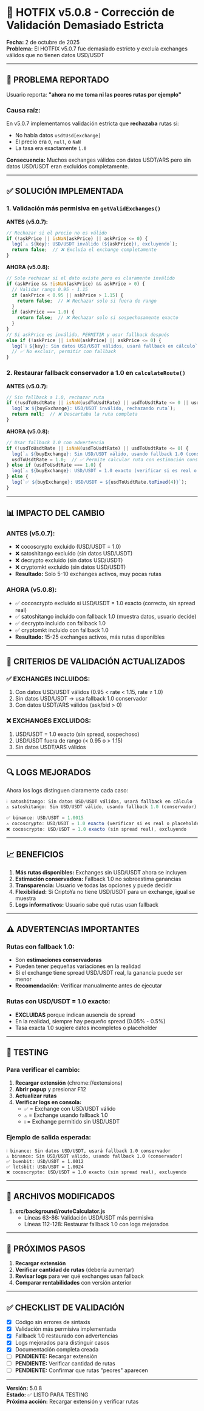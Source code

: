 # 🔧 HOTFIX v5.0.8 - Corrección de Validación Demasiado Estricta

**Fecha:** 2 de octubre de 2025  
**Problema:** El HOTFIX v5.0.7 fue demasiado estricto y excluía exchanges válidos que no tienen datos USD/USDT

---

## 🐛 PROBLEMA REPORTADO

Usuario reporta: **"ahora no me toma ni las peores rutas por ejemplo"**

### Causa raíz:

En v5.0.7 implementamos validación estricta que **rechazaba** rutas si:
- No había datos `usdtUsd[exchange]`
- El precio era `0`, `null`, o `NaN`
- La tasa era exactamente `1.0`

**Consecuencia:** Muchos exchanges válidos con datos USDT/ARS pero sin datos USD/USDT eran excluidos completamente.

---

## ✅ SOLUCIÓN IMPLEMENTADA

### 1. Validación más permisiva en `getValidExchanges()`

**ANTES (v5.0.7):**
```javascript
// Rechazar si el precio no es válido
if (!askPrice || isNaN(askPrice) || askPrice <= 0) {
  log(`⚠️ ${key}: USD/USDT inválido (${askPrice}), excluyendo`);
  return false;  // ❌ Excluía el exchange completamente
}
```

**AHORA (v5.0.8):**
```javascript
// Solo rechazar si el dato existe pero es claramente inválido
if (askPrice && !isNaN(askPrice) && askPrice > 0) {
  // Validar rango 0.95 - 1.15
  if (askPrice < 0.95 || askPrice > 1.15) {
    return false;  // ❌ Rechazar solo si fuera de rango
  }
  if (askPrice === 1.0) {
    return false;  // ❌ Rechazar solo si sospechosamente exacto
  }
}
// Si askPrice es inválido, PERMITIR y usar fallback después
else if (!askPrice || isNaN(askPrice) || askPrice <= 0) {
  log(`ℹ️ ${key}: Sin datos USD/USDT válidos, usará fallback en cálculo`);
  // ✅ No excluir, permitir con fallback
}
```

### 2. Restaurar fallback conservador a 1.0 en `calculateRoute()`

**ANTES (v5.0.7):**
```javascript
// Sin fallback a 1.0, rechazar ruta
if (!usdToUsdtRate || isNaN(usdToUsdtRate) || usdToUsdtRate <= 0 || usdToUsdtRate === 1.0) {
  log(`❌ ${buyExchange}: USD/USDT inválido, rechazando ruta`);
  return null;  // ❌ Descartaba la ruta completa
}
```

**AHORA (v5.0.8):**
```javascript
// Usar fallback 1.0 con advertencia
if (!usdToUsdtRate || isNaN(usdToUsdtRate) || usdToUsdtRate <= 0) {
  log(`⚠️ ${buyExchange}: Sin USD/USDT válido, usando fallback 1.0 (conservador)`);
  usdToUsdtRate = 1.0;  // ✅ Permite calcular ruta con estimación conservadora
} else if (usdToUsdtRate === 1.0) {
  log(`⚠️ ${buyExchange}: USD/USDT = 1.0 exacto (verificar si es real o placeholder)`);
} else {
  log(`✅ ${buyExchange}: USD/USDT = ${usdToUsdtRate.toFixed(4)}`);
}
```

---

## 📊 IMPACTO DEL CAMBIO

### ANTES (v5.0.7):
- ❌ cocoscrypto excluido (USD/USDT = 1.0)
- ❌ satoshitango excluido (sin datos USD/USDT)
- ❌ decrypto excluido (sin datos USD/USDT)
- ❌ cryptomkt excluido (sin datos USD/USDT)
- **Resultado:** Solo 5-10 exchanges activos, muy pocas rutas

### AHORA (v5.0.8):
- ✅ cocoscrypto excluido si USD/USDT = 1.0 exacto (correcto, sin spread real)
- ✅ satoshitango incluido con fallback 1.0 (muestra datos, usuario decide)
- ✅ decrypto incluido con fallback 1.0
- ✅ cryptomkt incluido con fallback 1.0
- **Resultado:** 15-25 exchanges activos, más rutas disponibles

---

## 🎯 CRITERIOS DE VALIDACIÓN ACTUALIZADOS

### ✅ EXCHANGES INCLUIDOS:
1. Con datos USD/USDT válidos (0.95 < rate < 1.15, rate ≠ 1.0)
2. Sin datos USD/USDT → usa fallback 1.0 conservador
3. Con datos USDT/ARS válidos (ask/bid > 0)

### ❌ EXCHANGES EXCLUIDOS:
1. USD/USDT = 1.0 exacto (sin spread, sospechoso)
2. USD/USDT fuera de rango (< 0.95 o > 1.15)
3. Sin datos USDT/ARS válidos

---

## 🔍 LOGS MEJORADOS

Ahora los logs distinguen claramente cada caso:

```javascript
ℹ️ satoshitango: Sin datos USD/USDT válidos, usará fallback en cálculo
⚠️ satoshitango: Sin USD/USDT válido, usando fallback 1.0 (conservador)

✅ binance: USD/USDT = 1.0015
⚠️ cocoscrypto: USD/USDT = 1.0 exacto (verificar si es real o placeholder)
❌ cocoscrypto: USD/USDT = 1.0 exacto (sin spread real), excluyendo
```

---

## 📈 BENEFICIOS

1. **Más rutas disponibles:** Exchanges sin USD/USDT ahora se incluyen
2. **Estimación conservadora:** Fallback 1.0 no sobreestima ganancias
3. **Transparencia:** Usuario ve todas las opciones y puede decidir
4. **Flexibilidad:** Si CriptoYa no tiene USD/USDT para un exchange, igual se muestra
5. **Logs informativos:** Usuario sabe qué rutas usan fallback

---

## ⚠️ ADVERTENCIAS IMPORTANTES

### Rutas con fallback 1.0:
- Son **estimaciones conservadoras**
- Pueden tener pequeñas variaciones en la realidad
- Si el exchange tiene spread USD/USDT real, la ganancia puede ser menor
- **Recomendación:** Verificar manualmente antes de ejecutar

### Rutas con USD/USDT = 1.0 exacto:
- **EXCLUIDAS** porque indican ausencia de spread
- En la realidad, siempre hay pequeño spread (0.05% - 0.5%)
- Tasa exacta 1.0 sugiere datos incompletos o placeholder

---

## 🧪 TESTING

### Para verificar el cambio:

1. **Recargar extensión** (chrome://extensions)
2. **Abrir popup** y presionar F12
3. **Actualizar rutas**
4. **Verificar logs en consola:**
   - `✅` = Exchange con USD/USDT válido
   - `⚠️` = Exchange usando fallback 1.0
   - `ℹ️` = Exchange permitido sin USD/USDT

### Ejemplo de salida esperada:
```
ℹ️ binance: Sin datos USD/USDT, usará fallback 1.0 conservador
⚠️ binance: Sin USD/USDT válido, usando fallback 1.0 (conservador)
✅ buenbit: USD/USDT = 1.0012
✅ letsbit: USD/USDT = 1.0024
❌ cocoscrypto: USD/USDT = 1.0 exacto (sin spread real), excluyendo
```

---

## 📝 ARCHIVOS MODIFICADOS

1. **src/background/routeCalculator.js**
   - Líneas 63-86: Validación USD/USDT más permisiva
   - Líneas 112-128: Restaurar fallback 1.0 con logs mejorados

---

## 🔄 PRÓXIMOS PASOS

1. **Recargar extensión**
2. **Verificar cantidad de rutas** (debería aumentar)
3. **Revisar logs** para ver qué exchanges usan fallback
4. **Comparar rentabilidades** con versión anterior

---

## ✅ CHECKLIST DE VALIDACIÓN

- [x] Código sin errores de sintaxis
- [x] Validación más permisiva implementada
- [x] Fallback 1.0 restaurado con advertencias
- [x] Logs mejorados para distinguir casos
- [x] Documentación completa creada
- [ ] **PENDIENTE:** Recargar extensión
- [ ] **PENDIENTE:** Verificar cantidad de rutas
- [ ] **PENDIENTE:** Confirmar que rutas "peores" aparecen

---

**Versión:** 5.0.8  
**Estado:** ✅ LISTO PARA TESTING  
**Próxima acción:** Recargar extensión y verificar rutas
